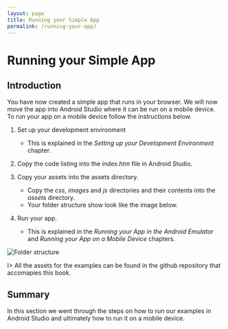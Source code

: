 ```yaml
---
layout: page
title: Running your Simple App
permalink: /running-your-app/
---
```


# Running your Simple App

## Introduction

You have now created a simple app that runs in your browser. We will now move the app into Android Studio where it can be run on a mobile device. To run your app on a mobile device follow the instructions below.

1. Set up your development environment 
    - This is explained in the _Setting up your Development Environment_ chapter.

2. Copy the code listing into the _index.htm_ file in Android Studio.

3. Copy your assets into the assets directory.
    - Copy the _css_, _images_ and _js_ directories and their contents into the _assets_ directory.
    - Your folder structure show look like the image below.

4. Run your app. 
    - This is explained in the _Running your App in the Android Emulator_ and _Running your App on a Mobile Device_ chapters.

![Folder structure](../images/folder_structure.png)

I> All the assets for the examples can be found in the github repository that accomapies this book.

## Summary

In this section we went through the steps on how to run our examples in Android Studio and ultimately how to run it on a mobile device.